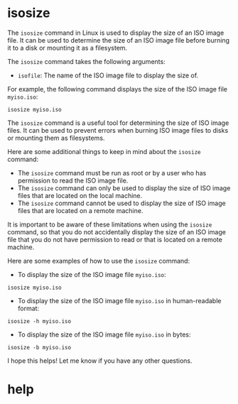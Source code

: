 # isosize

The `isosize` command in Linux is used to display the size of an ISO image file. It can be used to determine the size of an ISO image file before burning it to a disk or mounting it as a filesystem.

The `isosize` command takes the following arguments:

* `isofile`: The name of the ISO image file to display the size of.

For example, the following command displays the size of the ISO image file `myiso.iso`:

```
isosize myiso.iso
```

The `isosize` command is a useful tool for determining the size of ISO image files. It can be used to prevent errors when burning ISO image files to disks or mounting them as filesystems.

Here are some additional things to keep in mind about the `isosize` command:

* The `isosize` command must be run as root or by a user who has permission to read the ISO image file.
* The `isosize` command can only be used to display the size of ISO image files that are located on the local machine.
* The `isosize` command cannot be used to display the size of ISO image files that are located on a remote machine.

It is important to be aware of these limitations when using the `isosize` command, so that you do not accidentally display the size of an ISO image file that you do not have permission to read or that is located on a remote machine.

Here are some examples of how to use the `isosize` command:

* To display the size of the ISO image file `myiso.iso`:
```
isosize myiso.iso
```
* To display the size of the ISO image file `myiso.iso` in human-readable format:
```
isosize -h myiso.iso
```
* To display the size of the ISO image file `myiso.iso` in bytes:
```
isosize -b myiso.iso
```

I hope this helps! Let me know if you have any other questions.



# help 

```

```
